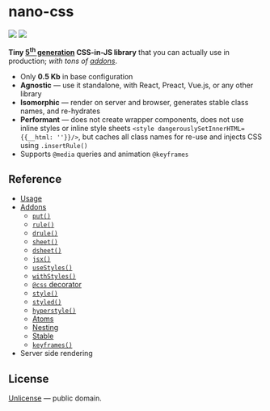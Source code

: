 # nano-css

[![][npm-badge]][npm-url] [![][travis-badge]][travis-url]

__Tiny [5<sup>th</sup> generation](https://github.com/streamich/freestyler/blob/master/docs/en/generations.md#5th-generation) CSS-in-JS library__ that you can actually use in production; *with tons of [addons](./docs/Addons.md)*.

- Only __0.5 Kb__ in base configuration
- __Agnostic__ &mdash; use it standalone, with React, Preact, Vue.js, or any other library
- __Isomorphic__ &mdash; render on server and browser, generates stable class names, and re-hydrates
- __Performant__ &mdash; does not create wrapper components, does not use inline styles or inline style sheets `<style dangerouslySetInnerHTML={{__html: ''}}/>`, but caches all class names for re-use and injects CSS using `.insertRule()`
- Supports `@media` queries and animation `@keyframes`


## Reference

- [Usage](./docs/Usage.md)
- [Addons](./docs/Addons.md)
  - [`put()`](./docs/put.md)
  - [`rule()`](./docs/rule.md)
  - [`drule()`](./docs/drule.md)
  - [`sheet()`](./docs/sheet.md)
  - [`dsheet()`](./docs/dsheet.md)
  - [`jsx()`](./docs/jsx.md)
  - [`useStyles()`](./docs/useStyles.md)
  - [`withStyles()`](./docs/withStyles.md)
  - [`@css` decorator](./docs/Decorator.md)
  - [`style()`](./docs/style.md)
  - [`styled()`](./docs/styled.md)
  - [`hyperstyle()`](./docs/hyperstyle.md)
  - [Atoms](./docs/Atoms.md)
  - [Nesting](./docs/Nesting.md)
  - [Stable](./docs/Stable.md)
  - [`keyframes()`](./docs/keyframes.md)
- Server side rendering


## License

[Unlicense](./LICENSE) &mdash; public domain.


[npm-url]: https://www.npmjs.com/package/nano-css
[npm-badge]: https://img.shields.io/npm/v/nano-css.svg
[travis-url]: https://travis-ci.org/streamich/nano-css
[travis-badge]: https://travis-ci.org/streamich/nano-css.svg?branch=master
